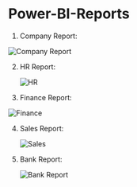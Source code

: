 # Power-BI-Reports

1. Company Report:

   
  ![Company Report](https://github.com/Pushpadant07/Power-BI-Reports/assets/66263773/93552d92-7c2c-4cff-a1b1-3db614cebe7b)




 2. HR Report:

    ![HR](https://github.com/Pushpadant07/Power-BI-Reports/assets/66263773/a5c37470-21b4-47ba-8c2b-6e957ecd2a87)



 3. Finance Report:

    

   ![Finance](https://github.com/Pushpadant07/Power-BI-Reports/assets/66263773/0212ebbf-af57-48a8-8ce0-90da4e0e336d)



  4. Sales Report:



      ![Sales](https://github.com/Pushpadant07/Power-BI-Reports/assets/66263773/bc3bf41b-b426-464a-8cbb-aacbc559e9ee)



   5. Bank Report:



      ![Bank Report](https://github.com/Pushpadant07/Power-BI-Reports/assets/66263773/80f19314-6708-4237-88f5-386aa21261b2)

